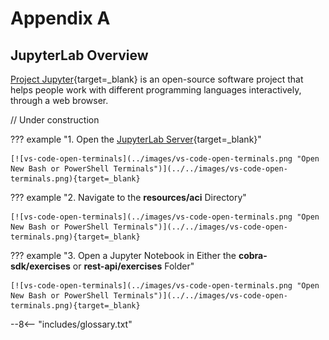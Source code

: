 # Appendix A

## JupyterLab Overview

[Project Jupyter](https://jupyter.org/ "Project Jupyter"){target=_blank} is an open-source software project that helps people work with different programming languages interactively, through a web browser.  

// Under construction

??? example "1. Open the [JupyterLab Server](http://localhost:8888 "JupyterLab Server"){target=_blank}"

    [![vs-code-open-terminals](../images/vs-code-open-terminals.png "Open New Bash or PowerShell Terminals")](../../images/vs-code-open-terminals.png){target=_blank}

??? example "2. Navigate to the **resources/aci** Directory"

    [![vs-code-open-terminals](../images/vs-code-open-terminals.png "Open New Bash or PowerShell Terminals")](../../images/vs-code-open-terminals.png){target=_blank}

??? example "3. Open a Jupyter Notebook in Either the **cobra-sdk/exercises** or **rest-api/exercises** Folder"

    [![vs-code-open-terminals](../images/vs-code-open-terminals.png "Open New Bash or PowerShell Terminals")](../../images/vs-code-open-terminals.png){target=_blank}

--8<-- "includes/glossary.txt"
